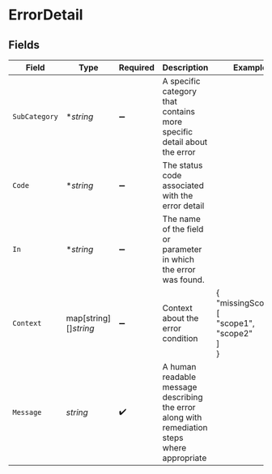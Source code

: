 # ErrorDetail


## Fields

| Field                                                                                        | Type                                                                                         | Required                                                                                     | Description                                                                                  | Example                                                                                      |
| -------------------------------------------------------------------------------------------- | -------------------------------------------------------------------------------------------- | -------------------------------------------------------------------------------------------- | -------------------------------------------------------------------------------------------- | -------------------------------------------------------------------------------------------- |
| `SubCategory`                                                                                | **string*                                                                                    | :heavy_minus_sign:                                                                           | A specific category that contains more specific detail about the error                       |                                                                                              |
| `Code`                                                                                       | **string*                                                                                    | :heavy_minus_sign:                                                                           | The status code associated with the error detail                                             |                                                                                              |
| `In`                                                                                         | **string*                                                                                    | :heavy_minus_sign:                                                                           | The name of the field or parameter in which the error was found.                             |                                                                                              |
| `Context`                                                                                    | map[string][]*string*                                                                        | :heavy_minus_sign:                                                                           | Context about the error condition                                                            | {<br/>"missingScopes": [<br/>"scope1",<br/>"scope2"<br/>]<br/>}                              |
| `Message`                                                                                    | *string*                                                                                     | :heavy_check_mark:                                                                           | A human readable message describing the error along with remediation steps where appropriate |                                                                                              |